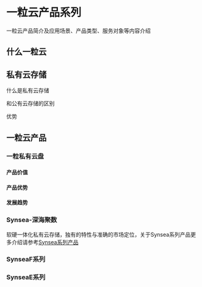 # 一粒云产品系列

一粒云产品简介及应用场景、产品类型、服务对象等内容介绍

## 什么一粒云


## 私有云存储

什么是私有云存储

和公有云存储的区别

优势

## 一粒云产品

### 一粒私有云盘

#### 产品价值

#### 产品优势

#### 发展趋势

### Synsea-深海聚数

软硬一体化私有云存储，独有的特性与准确的市场定位，关于Synsea系列产品更多介绍请参考[Synsea系列产品](synsea.html)

### SynseaF系列

### SynseaE系列
